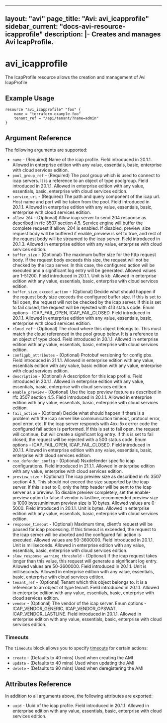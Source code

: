 <!--
    Copyright 2021 VMware, Inc.
    SPDX-License-Identifier: Mozilla Public License 2.0
-->
---
layout: "avi"
page_title: "Avi: avi_icapprofile"
sidebar_current: "docs-avi-resource-icapprofile"
description: |-
  Creates and manages Avi IcapProfile.
---

# avi_icapprofile

The IcapProfile resource allows the creation and management of Avi IcapProfile

## Example Usage

```hcl
resource "avi_icapprofile" "foo" {
    name = "terraform-example-foo"
    tenant_ref = "/api/tenant/?name=admin"
}
```

## Argument Reference

The following arguments are supported:

* `name` - (Required) Name of the icap profile. Field introduced in 20.1.1. Allowed in enterprise edition with any value, essentials, basic, enterprise with cloud services edition.
* `pool_group_ref` - (Required) The pool group which is used to connect to icap servers. It is a reference to an object of type poolgroup. Field introduced in 20.1.1. Allowed in enterprise edition with any value, essentials, basic, enterprise with cloud services edition.
* `service_uri` - (Required) The path and query component of the icap url. Host name and port will be taken from the pool. Field introduced in 20.1.1. Allowed in enterprise edition with any value, essentials, basic, enterprise with cloud services edition.
* `allow_204` - (Optional) Allow icap server to send 204 response as described in rfc 3507 section 4.5. Service engine will buffer the complete request if alllow_204 is enabled. If disabled, preview_size request body will be buffered if enable_preview is set to true, and rest of the request body will be streamed to the icap server. Field introduced in 20.1.3. Allowed in enterprise edition with any value, enterprise with cloud services edition.
* `buffer_size` - (Optional) The maximum buffer size for the http request body. If the request body exceeds this size, the request will not be checked by the icap server. In this case, the configured action will be executed and a significant log entry will be generated. Allowed values are 1-51200. Field introduced in 20.1.1. Unit is kb. Allowed in enterprise edition with any value, essentials, basic, enterprise with cloud services edition.
* `buffer_size_exceed_action` - (Optional) Decide what should happen if the request body size exceeds the configured buffer size. If this is set to fail open, the request will not be checked by the icap server. If this is set to fail closed, the request will be rejected with 413 status code. Enum options - ICAP_FAIL_OPEN, ICAP_FAIL_CLOSED. Field introduced in 20.1.1. Allowed in enterprise edition with any value, essentials, basic, enterprise with cloud services edition.
* `cloud_ref` - (Optional) The cloud where this object belongs to. This must match the cloud referenced in the pool group below. It is a reference to an object of type cloud. Field introduced in 20.1.1. Allowed in enterprise edition with any value, essentials, basic, enterprise with cloud services edition.
* `configpb_attributes` - (Optional) Protobuf versioning for config pbs. Field introduced in 21.1.1. Allowed in enterprise edition with any value, essentials edition with any value, basic edition with any value, enterprise with cloud services edition.
* `description` - (Optional) A description for this icap profile. Field introduced in 20.1.1. Allowed in enterprise edition with any value, essentials, basic, enterprise with cloud services edition.
* `enable_preview` - (Optional) Use the icap preview feature as described in rfc 3507 section 4.5. Field introduced in 20.1.1. Allowed in enterprise edition with any value, essentials, basic, enterprise with cloud services edition.
* `fail_action` - (Optional) Decide what should happen if there is a problem with the icap server like communication timeout, protocol error, pool error, etc. If the icap server responds with 4xx-5xx error code the configured fail action is performed. If this is set to fail open, the request will continue, but will create a significant log entry. If this is set to fail closed, the request will be rejected with a 500 status code. Enum options - ICAP_FAIL_OPEN, ICAP_FAIL_CLOSED. Field introduced in 20.1.1. Allowed in enterprise edition with any value, essentials, basic, enterprise with cloud services edition.
* `nsx_defender_config` - (Optional) Nsxdefender specific icap configurations. Field introduced in 21.1.1. Allowed in enterprise edition with any value, enterprise with cloud services edition.
* `preview_size` - (Optional) The icap preview size as described in rfc 3507 section 4.5. This should not exceed the size supported by the icap server. If this is set to 0, only the http header will be sent to the icap server as a preview. To disable preview completely, set the enable-preview option to false.if vendor is lastline, recommended preview size is 1000 bytes,minimum preview size is 10 bytes. Allowed values are 0-5000. Field introduced in 20.1.1. Unit is bytes. Allowed in enterprise edition with any value, essentials, basic, enterprise with cloud services edition.
* `response_timeout` - (Optional) Maximum time, client's request will be paused for icap processing. If this timeout is exceeded, the request to the icap server will be aborted and the configured fail action is executed. Allowed values are 50-3600000. Field introduced in 20.1.1. Unit is milliseconds. Allowed in enterprise edition with any value, essentials, basic, enterprise with cloud services edition.
* `slow_response_warning_threshold` - (Optional) If the icap request takes longer than this value, this request will generate a significant log entry. Allowed values are 50-3600000. Field introduced in 20.1.1. Unit is milliseconds. Allowed in enterprise edition with any value, essentials, basic, enterprise with cloud services edition.
* `tenant_ref` - (Optional) Tenant which this object belongs to. It is a reference to an object of type tenant. Field introduced in 20.1.1. Allowed in enterprise edition with any value, essentials, basic, enterprise with cloud services edition.
* `vendor` - (Optional) The vendor of the icap server. Enum options - ICAP_VENDOR_GENERIC, ICAP_VENDOR_OPSWAT, ICAP_VENDOR_LASTLINE. Field introduced in 20.1.1. Allowed in enterprise edition with any value, essentials, basic, enterprise with cloud services edition.


### Timeouts

The `timeouts` block allows you to specify [timeouts](https://www.terraform.io/docs/configuration/resources.html#timeouts) for certain actions:

* `create` - (Defaults to 40 mins) Used when creating the AMI
* `update` - (Defaults to 40 mins) Used when updating the AMI
* `delete` - (Defaults to 90 mins) Used when deregistering the AMI

## Attributes Reference

In addition to all arguments above, the following attributes are exported:

* `uuid` -  Uuid of the icap profile. Field introduced in 20.1.1. Allowed in enterprise edition with any value, essentials, basic, enterprise with cloud services edition.

